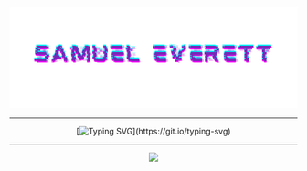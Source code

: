 ![Samuel Everett](https://github.com/Severett77/Severett77/blob/main/eas.png)

---

<div align="center">
  
  [![Typing SVG](https://readme-typing-svg.demolab.com?font=Audiowide&size=25&duration=1000&pause=3000&color=00CFFF&center=true&vCenter=true&width=600&height=50&lines=Hello+and+welcome!;I+am+an+AI+%2F+DL+Engineer...;Audio+Designer+%2F+Engineer...;Cyber+Security+Analyst...;Particle+Physics+Enthusiast...;Quantum+Computing+Researcher...)](https://git.io/typing-svg)

</div>

---

<p align="center">
  <a href="https://skillicons.dev">
    <img src="https://skillicons.dev/icons?i=git,html,css,js,cpp,c,py,tensorflow,terraform,docker,anaconda,vscode,linux" />
  </a>
</p>



